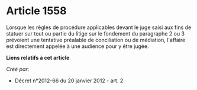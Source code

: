 # Article 1558

Lorsque les règles de procédure applicables devant le juge saisi aux fins de statuer sur tout ou partie du litige sur le
fondement du paragraphe 2 ou 3 prévoient une tentative préalable de conciliation ou de médiation, l'affaire est directement
appelée à une audience pour y être jugée.

**Liens relatifs à cet article**

_Créé par_:

  - Décret n°2012-66 du 20 janvier 2012 - art. 2
